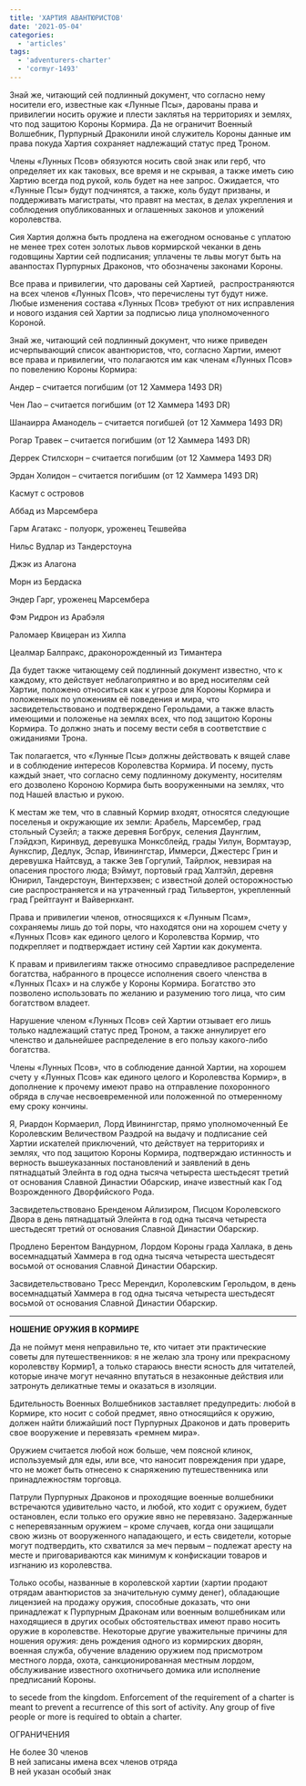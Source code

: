 ```yaml
---
title: 'ХАРТИЯ АВАНТЮРИСТОВ'
date: '2021-05-04'
categories:
  - 'articles'
tags:
  - 'adventurers-charter'
  - 'cormyr-1493'
---
```


Знай же, читающий сей подлинный документ, что согласно нему носители его, известные как «Лунные Псы», дарованы права и привилегии носить оружие и плести заклятья на территориях и землях, что под защитою Короны Кормира. Да не ограничит Военный Волшебник, Пурпурный Драконили иной служитель Короны данные им права покуда Хартия сохраняет надлежащий статус пред Троном.

Члены «Лунных Псов» обязуются носить свой знак или герб, что определяет их как таковых, все время и не скрывая, а также иметь сию Хартию всегда под рукой, коль будет на нее запрос. Ожидается, что «Лунные Псы» будут подчинятся, а также, коль будут призваны, и поддерживать магистраты, что правят на местах, в делах укрепления и соблюдения опубликованных и оглашенных законов и уложений королевства.

Сия Хартия должна быть продлена на ежегодном основанье с уплатою не менее трех сотен золотых львов кормирской чеканки в день годовщины Хартии сей подписания; уплачены те львы могут быть на аванпостах Пурпурных Драконов, что обозначены законами Короны.

Все права и привилегии, что дарованы сей Хартией,  распространяются на всех членов «Лунных Псов», что перечислены тут будут ниже. Любые изменения состава «Лунных Псов» требуют от них исправления и нового издания сей Хартии за подписью лица уполномоченного Короной.

Знай же, читающий сей подлинный документ, что ниже приведен исчерпывающий список авантюристов, что, согласно Хартии, имеют все права и привилегии, что полагаются им как членам «Лунных Псов» по повелению Короны Кормира:

Андер – считается погибшим (от 12 Хаммера 1493 DR)

Чен Лао – считается погибшим (от 12 Хаммера 1493 DR)

Шанаирра Аманодель – считается погибшей (от 12 Хаммера 1493 DR)

Рогар Травек – считается погибшим (от 12 Хаммера 1493 DR)

Деррек Стилсхорн – считается погибшим (от 12 Хаммера 1493 DR)

Эрдан Холидон – считается погибшим (от 12 Хаммера 1493 DR)

Касмут с островов

Аббад из Марсембера

Гарм Агатакс - полуорк, уроженец Тешвейва

Нильс Вудлар из Тандерстоуна

Джэк из Алагона

Морн из Бердаска

Эндер Гарг, уроженец Марсембера

Фэм Ридрон из Арабэля

Раломаер Квицеран из Хилпа

Цеалмар Балпракс, драконорожденный из Тимантера

Да будет также читающему сей подлинный документ известно, что к каждому, кто действует неблагоприятно и во вред носителям сей Хартии, положено относиться как к угрозе для Короны Кормира и положенных по уложениям её поведения и мира, что засвидетельствовано и подтверждено Герольдами, а также власть имеющими и положенье на землях всех, что под защитою Короны Кормира. То должно знать и посему вести себя в соответствие с ожиданиями Трона.

Так полагается, что «Лунные Псы» должны действовать к вящей славе и в соблюдение интересов Королевства Кормира. И посему, пусть каждый знает, что согласно сему подлинному документу, носителям его дозволено Короною Кормира быть вооруженными на землях, что под Нашей властью и рукою.

К местам же тем, что в славный Кормир входят, относятся следующие поселенья и окружающие их земли: Арабель, Марсембер, град стольный Сузейл; а также деревня Богбрук, селения Даунглим, Глэйдхэп, Киринвуд, деревушка Монксблейд, грады Уилун, Вормтауэр, Аункспир, Дедлук, Эспар, Ивинингстар, Иммерси, Джестерс Грин и деревушка Найтсвуд, а также Зев Горгулий, Тайрлюк, невзирая на опасения простого люда; Вэймут, портовый град Халтэйл, деревня Юнирил, Тандерстоун, Винтерхэвен; с известной долей осторожностью сие распространяется и на утраченный град Тильвертон, укрепленный град Грейтгаунт и Вайвернхант.

Права и привилегии членов, относящихся к «Лунным Псам», сохраняемы лишь до той поры, что находятся они на хорошем счету у «Лунных Псов» как единого целого и Королевства Кормир, что подкрепляет и подтверждает истину сей Хартии как документа.

К правам и привилегиям также относимо справедливое распределение богатства, набранного в процессе исполнения своего членства в «Лунных Псах» и на службе у Короны Кормира. Богатство это позволено использовать по желанию и разумению того лица, что сим богатством владеет.

Нарушение членом «Лунных Псов» сей Хартии отзывает его лишь только надлежащий статус пред Троном, а также аннулирует его членство и дальнейшее распределение в его пользу какого-либо богатства.

Члены «Лунных Псов», что в соблюдение данной Хартии, на хорошем счету у «Лунных Псов» как единого целого и Королевства Кормир», в дополнение к прочему имеют право на отправление похоронного обряда в случае несвоевременной или положенной по отмеренному ему сроку кончины.

Я, Риардон Кормаерил, Лорд Ивинингстар, прямо уполномоченный Ее Королевским Величеством Раэдрой на выдачу и подписание сей Хартии искателей приключений, что действует на территориях и землях, что под защитою Короны Кормира, подтверждаю истинность и верность вышеуказанных постановлений и заявлений в день пятнадцатый Элейнта в год одна тысяча четыреста шестьдесят третий от основания Славной Династии Обарскир, иначе известный как Год Возрожденного Дворфийского Рода.

Засвидетельствовано Бренденом Айлизиром, Писцом Королевского Двора в день пятнадцатый Элейнта в год одна тысяча четыреста шестьдесят третий от основания Славной Династии Обарскир.

Продлено Берентом Вандурном, Лордом Короны града Халлака, в день восемнадцатый Хаммера в год одна тысяча четыреста шестьдесят восьмой от основания Славной Династии Обарскир.

Засвидетельствовано Тресс Мерендил, Королевским Герольдом, в день восемнадцатый Хаммера в год одна тысяча четыреста шестьдесят восьмой от основания Славной Династии Обарскир.

---

**НОШЕНИЕ ОРУЖИЯ В КОРМИРЕ**

Да не поймут меня неправильно те, кто читает эти практические советы для путешественников: я не желаю зла трону или прекрасному королевству Кормир1, а только стараюсь внести ясность для читателей, которые иначе могут нечаянно впутаться в незаконные действия или затронуть деликатные темы и оказаться в изоляции.

Бдительность Военных Волшебников заставляет предупредить: любой в Кормире, кто носит с собой предмет, явно относящийся к оружию, должен найти ближайший пост Пурпурных Драконов и дать проверить свое вооружение и перевязать «ремнем мира».

Оружием считается любой нож больше, чем поясной клинок, используемый для еды, или все, что наносит повреждения при ударе, что не может быть отнесено к снаряжению путешественника или принадлежностям торговца.

Патрули Пурпурных Драконов и проходящие военные волшебники встречаются удивительно часто, и любой, кто ходит с оружием, будет остановлен, если только его оружие явно не перевязано. Задержанные с неперевязанным оружием – кроме случаев, когда они защищали свою жизнь от вооруженного нападающего, и есть свидетели, которые могут подтвердить, кто схватился за меч первым – подлежат аресту на месте и приговариваются как минимум к конфискации товаров и изгнанию из королевства.

Только особы, названные в королевской хартии (хартии продают отрядам авантюристов за значительную сумму денег), обладающие лицензией на продажу оружия, способные доказать, что они принадлежат к Пурпурным Драконам или военным волшебникам или находящиеся в других особых обстоятельствах имеют право носить оружие в королевстве. Некоторые другие уважительные причины для ношения оружия: день рождения одного из кормирских дворян, военная служба, обучение владению оружием под присмотром местного лорда, охота, санкционированная местным лордом, обслуживание известного охотничьего домика или исполнение предписаний Короны.

to secede from the kingdom. Enforcement of the requirement of a charter is meant to prevent a recurrence of this sort of activity. Any group of five people or more is required to obtain a charter.

ОГРАНИЧЕНИЯ

Не более 30 членов  
В ней записаны имена всех членов отряда  
В ней указан особый знак
